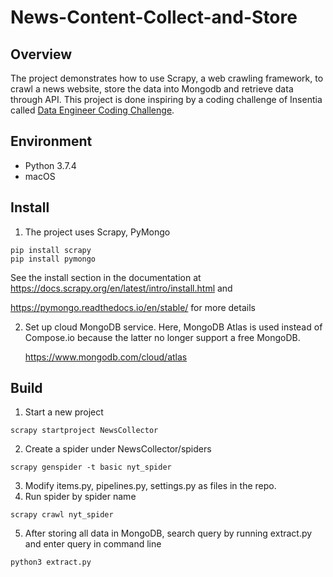 # News-Content-Collect-and-Store

## Overview

The project demonstrates how to use Scrapy, a web crawling framework, to crawl a news website, store the data into Mongodb and retrieve data through API.
This project is done inspiring by a coding challenge of Insentia called [Data Engineer Coding Challenge](https://github.com/Isentia/Coding-Challenge/blob/master/Data-Engineer-Coding-Challenge.md).

## Environment

* Python 3.7.4
* macOS

## Install

1. The project uses Scrapy, PyMongo

```
pip install scrapy
pip install pymongo
```

See the install section in the documentation at https://docs.scrapy.org/en/latest/intro/install.html and

https://pymongo.readthedocs.io/en/stable/ for more details

2. Set up cloud MongoDB service. Here, MongoDB Atlas is used instead of Compose.io because the latter no longer support a free MongoDB.

   https://www.mongodb.com/cloud/atlas

## Build

1. Start a new project

`scrapy startproject NewsCollector`

2. Create a spider under NewsCollector/spiders

`scrapy genspider -t basic nyt_spider` 

3. Modify items.py, pipelines.py, settings.py as files in the repo.
4. Run spider by spider name

`scrapy crawl nyt_spider`

5. After storing all data in MongoDB, search query by running extract.py and enter query in command line

`python3 extract.py`
